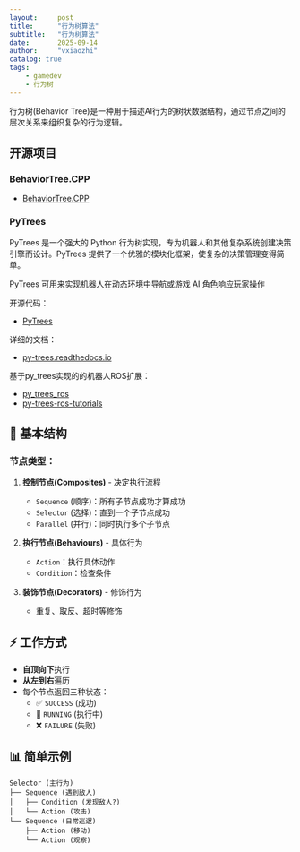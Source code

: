 ```yaml
---
layout:     post
title:      "行为树算法"
subtitle:   "行为树算法"
date:       2025-09-14
author:     "vxiaozhi"
catalog: true
tags:
    - gamedev
    - 行为树
---
```


行为树(Behavior Tree)​​ 是一种用于描述AI行为的树状数据结构，通过节点之间的层次关系来组织复杂的行为逻辑。

## 开源项目

### BehaviorTree.CPP
- [BehaviorTree.CPP](https://github.com/BehaviorTree/BehaviorTree.CPP)

### PyTrees

PyTrees 是一个强大的 Python 行为树实现，专为机器人和其他复杂系统创建决策引擎而设计。PyTrees 提供了一个优雅的模块化框架，使复杂的决策管理变得简单。

PyTrees 可用来实现机器人在动态环境中导航或游戏 AI 角色响应玩家操作

开源代码：

- [PyTrees](https://github.com/splintered-reality/py_trees)

详细的文档：

- [py-trees.readthedocs.io](https://py-trees.readthedocs.io/en/release-2.2.x/composites.html)

基于py_trees实现的的机器人ROS扩展：

- [py_trees_ros](https://github.com/splintered-reality/py_trees_ros)
- [py-trees-ros-tutorials](https://py-trees-ros-tutorials.readthedocs.io/en/devel/tutorials.html)

## 🌳 基本结构

### 节点类型：

1. **控制节点(Composites)** - 决定执行流程
   - `Sequence` (顺序)：所有子节点成功才算成功
   - `Selector` (选择)：直到一个子节点成功
   - `Parallel` (并行)：同时执行多个子节点

2. **执行节点(Behaviours)** - 具体行为
   - `Action`：执行具体动作
   - `Condition`：检查条件

3. **装饰节点(Decorators)** - 修饰行为
   - 重复、取反、超时等修饰

## ⚡ 工作方式

- **自顶向下**执行
- **从左到右**遍历
- 每个节点返回三种状态：
  - ✅ `SUCCESS` (成功)
  - 🔄 `RUNNING` (执行中)
  - ❌ `FAILURE` (失败)


## 📊 简单示例

```
Selector (主行为)
├── Sequence (遇到敌人)
│   ├── Condition (发现敌人?)
│   └── Action (攻击)
└── Sequence (日常巡逻)
    ├── Action (移动)
    └── Action (观察)
```
